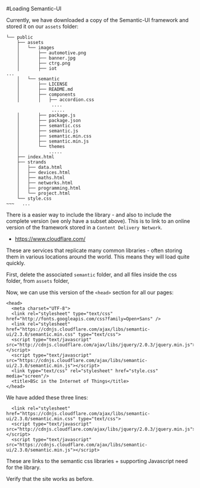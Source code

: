 #Loading Semantic-UI 

Currently, we have downloaded a copy of the Semantic-UI framework and stored it on our `assets` folder:

~~~
└── public
    ├── assets
    │   └── images
    │       ├── automotive.png
    │       ├── banner.jpg
    │       ├── ctrg.png
    │       ├── iot
...
    │   └── semantic
    │       ├── LICENSE
    │       ├── README.md
    │       ├── components
    │       │   ├── accordion.css
                 ....
                 .....
    │       ├── package.js
    │       ├── package.json
    │       ├── semantic.css
    │       ├── semantic.js
    │       ├── semantic.min.css
    │       ├── semantic.min.js
    │       └── themes
    │           .....
    ├── index.html
    ├── strands
    │   ├── data.html
    │   ├── devices.html
    │   ├── maths.html
    │   ├── networks.html
    │   ├── programming.html
    │   └── project.html
    └── style.css
~~~   ...    
~~~

There is a easier way to include the library - and also to include the complete version (we only have a subset above). This is to link to an online version of the framework stored in a `Content Delivery Network`.

- <https://www.cloudflare.com/>

These are services that replicate many common libraries - often storing them in various locations around the world. This means they will load quite quickly.

First, delete the associated `semantic` folder, and all files inside the css folder, from `assets` folder,

Now, we can use this version of the `<head>` section for all our pages:

~~~
<head>
  <meta charset="UTF-8">
  <link rel="stylesheet" type="text/css" href="http://fonts.googleapis.com/css?family=Open+Sans" />
  <link rel="stylesheet" href="https://cdnjs.cloudflare.com/ajax/libs/semantic-ui/2.3.0/semantic.min.css" type="text/css">
  <script type="text/javascript" src="http://cdnjs.cloudflare.com/ajax/libs/jquery/2.0.3/jquery.min.js"></script>
  <script type="text/javascript" src="https://cdnjs.cloudflare.com/ajax/libs/semantic-ui/2.3.0/semantic.min.js"></script>
  <link type="text/css" rel="stylesheet" href="style.css" media="screen"/>
  <title>BSc in the Internet of Things</title>
</head>
~~~

We have added these three lines:

~~~
  <link rel="stylesheet" href="https://cdnjs.cloudflare.com/ajax/libs/semantic-ui/2.3.0/semantic.min.css" type="text/css">
  <script type="text/javascript" src="http://cdnjs.cloudflare.com/ajax/libs/jquery/2.0.3/jquery.min.js"></script>
  <script type="text/javascript" src="https://cdnjs.cloudflare.com/ajax/libs/semantic-ui/2.3.0/semantic.min.js"></script>
~~~

These are links to the semantic css libraries + supporting Javascript need for the library.

Verify that the site works as before.


